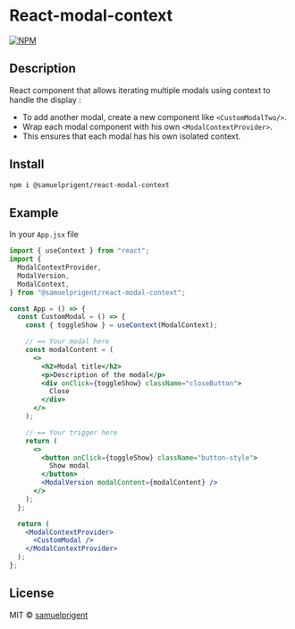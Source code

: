 # React-modal-context

[![NPM](https://img.shields.io/npm/v/modal-library.svg)](https://www.npmjs.com/package/@samuelprigent/react-modal-content)

## Description

React component that allows iterating multiple modals using context to handle the display :

- To add another modal, create a new component like `<CustomModalTwo/>`.
- Wrap each modal component with his own `<ModalContextProvider>`.
- This ensures that each modal has his own isolated context.

## Install

```bash
npm i @samuelprigent/react-modal-context
```

## Example

In your `App.jsx` file

```jsx
import { useContext } from "react";
import {
  ModalContextProvider,
  ModalVersion,
  ModalContext,
} from "@samuelprigent/react-modal-context";

const App = () => {
  const CustomModal = () => {
    const { toggleShow } = useContext(ModalContext);

    // == Your modal here
    const modalContent = (
      <>
        <h2>Modal title</h2>
        <p>Description of the modal</p>
        <div onClick={toggleShow} className="closeButton">
          Close
        </div>
      </>
    );

    // == Your trigger here
    return (
      <>
        <button onClick={toggleShow} className="button-style">
          Show modal
        </button>
        <ModalVersion modalContent={modalContent} />
      </>
    );
  };

  return (
    <ModalContextProvider>
      <CustomModal />
    </ModalContextProvider>
  );
};
```

## License

MIT © [samuelprigent](https://github.com/samuelprigent)
